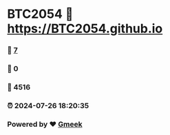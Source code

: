 # BTC2054 :link: https://BTC2054.github.io 
### :page_facing_up: [7](https://BTC2054.github.io/tag.html) 
### :speech_balloon: 0 
### :hibiscus: 4516 
### :alarm_clock: 2024-07-26 18:20:35 
### Powered by :heart: [Gmeek](https://github.com/Meekdai/Gmeek)
